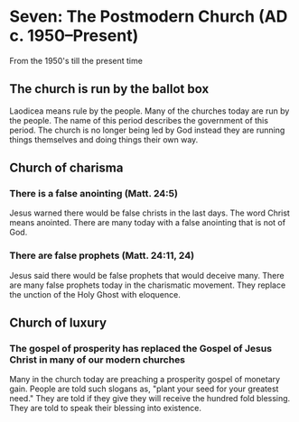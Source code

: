 # Seven: The Postmodern Church (AD c. 1950–Present)

From the 1950's till the present time

## The church is run by the ballot box

Laodicea means rule by the people. Many of the churches today are run by the people. The name of this period describes the government of this period. The church is no longer being led by God instead they are running things themselves and doing things their own way.

## Church of charisma

### There is a false anointing (Matt. 24:5)

Jesus warned there would be false christs in the last days. The word Christ means anointed. There are many today with a false anointing that is not of God.

### There are false prophets (Matt. 24:11, 24)

Jesus said there would be false prophets that would deceive many. There are many false prophets today in the charismatic movement. They replace the unction of the Holy Ghost with eloquence.

## Church of luxury

### The gospel of prosperity has replaced the Gospel of Jesus Christ in many of our modern churches

Many in the church today are preaching a prosperity gospel of monetary gain. People are told such slogans as, "plant your seed for your greatest need." They are told if they give they will receive the hundred fold blessing. They are told to speak their blessing into existence.
